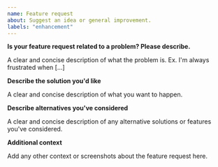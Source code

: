 ```yaml
---
name: Feature request
about: Suggest an idea or general improvement.
labels: "enhancement"
---
```


__Is your feature request related to a problem? Please describe.__

A clear and concise description of what the problem is. Ex. I'm always frustrated when \[...]

__Describe the solution you'd like__

A clear and concise description of what you want to happen.

__Describe alternatives you've considered__

A clear and concise description of any alternative solutions or features you've considered.

__Additional context__

Add any other context or screenshots about the feature request here.
